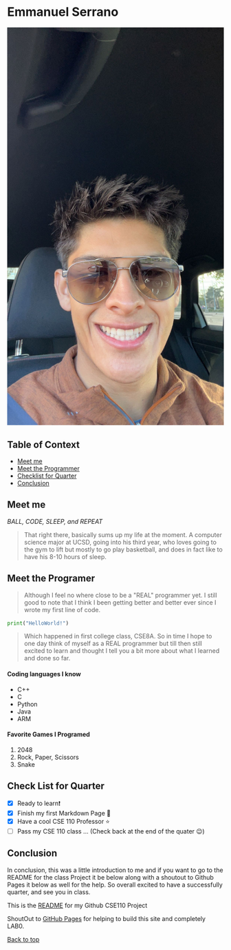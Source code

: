 # Emmanuel Serrano

![ME](./Self.JPG)

## Table of Context
 - [Meet me](#meet-me)
 - [Meet the Programmer](#meet-the-programer)
 - [Checklist for Quarter](#check-list-for-quarter)
 - [Conclusion](#conclusion)

##  Meet me 

*BALL, CODE, SLEEP, and REPEAT*


> That right there, basically sums up my life at the moment. A computer science major at UCSD, going into his third year, who loves going to the gym to lift but mostly to go play basketball, and does in fact like to have his 8-10 hours of sleep. 



## Meet the Programer

> Although I feel no where close to be a "REAL" programmer yet. I still good to note that I think I been getting better and better ever since I wrote my first line of code.

``` Python
print("HelloWorld!")
```

> Which happened in first college class, CSE8A. So in time I hope to one day think of myself as a REAL programmer but till then still excited to learn and thought I tell you a bit more about what I learned and done so far.

#### Coding languages I know
- C++
- C
- Python
- Java
- ARM

#### Favorite Games I Programed

1. 2048
2. Rock, Paper, Scissors
3. Snake

## Check List for Quarter
- [x] Ready to learn:exclamation:
- [x] Finish my first Markdown Page :tada:
- [x] Have a cool CSE 110 Professor :star:
- [ ] Pass my CSE 110 class ... (Check back at the end of the quater :wink:)

##  Conclusion 
In conclusion, this was a little introduction to me and if you want to go to the README for the class Project it be below along with a shoutout to Github Pages it below as well for the help. So overall excited to have a successfully quarter, and see you in class.

This is the [README](README.md) for my Github CSE110 Project

ShoutOut to [GitHub Pages](https://pages.github.com/) for helping to build this site and completely LAB0.

[Back to top](#emmanuel-serrano)







